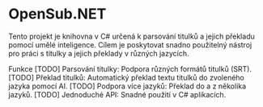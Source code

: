 # OpenSub.NET
Tento projekt je knihovna v C# určená k parsování titulků a jejich překladu pomocí umělé inteligence. Cílem je poskytovat snadno použitelný nástroj pro práci s titulky a jejich překlady v různých jazycích.

Funkce
[TODO] Parsování titulky: Podpora různých formátů titulků (SRT).
[TODO] Překlad titulků: Automatický překlad textu titulků do zvoleného jazyka pomocí AI.
[TODO] Podpora více jazyků: Překlad do a z několika jazyků.
[TODO] Jednoduché API: Snadné použití v C# aplikacích.
